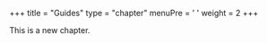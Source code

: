 +++
title = "Guides"
type = "chapter"
menuPre = '<i class="fa-fw fas fa-user-circle"></i> '
weight = 2
+++

This is a new chapter.